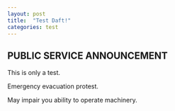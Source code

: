 ```yaml
---
layout: post
title:  "Test Daft!"
categories: test
---
```


## PUBLIC SERVICE ANNOUNCEMENT

This is only a test.

Emergency evacuation protest.

May impair you ability to operate machinery.
